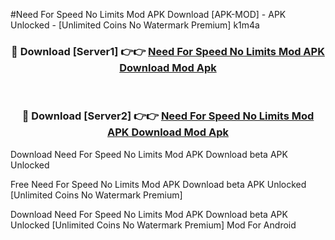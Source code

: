 #Need For Speed No Limits Mod APK Download [APK-MOD] - APK Unlocked - [Unlimited Coins No Watermark Premium] k1m4a



<div align="center">

<h3>🔴 Download [Server1] 👉👉 <a href="https://momento.my/?title=Need_For_Speed_No_Limits_Mod_APK_Download">Need For Speed No Limits Mod APK Download Mod Apk</a></h3><br>

<h3>🔴 Download [Server2] 👉👉 <a href="https://momento.my/?title=Need_For_Speed_No_Limits_Mod_APK_Download">Need For Speed No Limits Mod APK Download Mod Apk</a></h3>
</div>



Download Need For Speed No Limits Mod APK Download beta APK Unlocked

Free Need For Speed No Limits Mod APK Download beta APK Unlocked [Unlimited Coins No Watermark Premium]

Download Need For Speed No Limits Mod APK Download beta APK Unlocked [Unlimited Coins No Watermark Premium] Mod For Android
